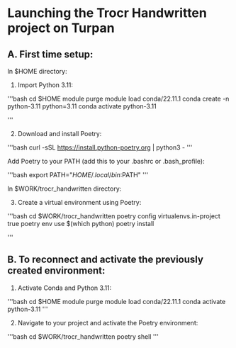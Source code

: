 # Launching the Trocr Handwritten project on Turpan
## A. First time setup:
In $HOME directory:

1. Import Python 3.11:


'''bash
   cd $HOME
   module purge
   module load conda/22.11.1
   conda create -n python-3.11 python=3.11
   conda activate python-3.11
   
'''


2.  Download and install Poetry:

'''bash
   curl -sSL https://install.python-poetry.org | python3 -
'''


Add Poetry to your PATH (add this to your .bashrc or .bash_profile):

'''bash
   export PATH="$HOME/.local/bin:$PATH"
''' 

In $WORK/trocr_handwritten directory:

3. Create a virtual environment using Poetry:


'''bash
   cd $WORK/trocr_handwritten
   poetry config virtualenvs.in-project true
   poetry env use $(which python)
   poetry install

   '''

## B. To reconnect and activate the previously created environment:

1. Activate Conda and Python 3.11:

'''bash
   cd $HOME
   module purge
   module load conda/22.11.1
   conda activate python-3.11
'''

2. Navigate to your project and activate the Poetry environment:

'''bash
   cd $WORK/trocr_handwritten
   poetry shell
''' 